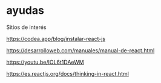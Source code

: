 # ayudas
Sitios de interés 

https://codea.app/blog/instalar-react-js

https://desarrolloweb.com/manuales/manual-de-react.html

https://youtu.be/IOL6t1DAeWM

https://es.reactjs.org/docs/thinking-in-react.html
